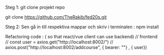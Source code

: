 Steg 1: 
    git clone projekt repo 
  
 git clone https://github.com/TheRakib/fed20s.git

Steg 2: Sen gå in till respektiva mappar och skriv i terminalen   : npm install 



Refactoring code : ( so that react/vue client can use backend)
    //     frontend   
    //      const user =  axios.get("http://localhost:8002/")
    //      axios.post("http://localhost:8002/addcourse", { bearer: ""} ,  { user})
  
  
   